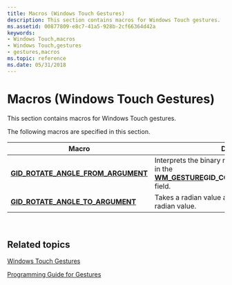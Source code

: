 ```yaml
---
title: Macros (Windows Touch Gestures)
description: This section contains macros for Windows Touch gestures.
ms.assetid: 00877809-e8c7-41a5-928b-2cf66364d42a
keywords:
- Windows Touch,macros
- Windows Touch,gestures
- gestures,macros
ms.topic: reference
ms.date: 05/31/2018
---
```


# Macros (Windows Touch Gestures)

This section contains macros for Windows Touch gestures.

The following macros are specified in this section.



| Macro                                                                        | Description                                                                                                                                |
|------------------------------------------------------------------------------|--------------------------------------------------------------------------------------------------------------------------------------------|
| [**GID\_ROTATE\_ANGLE\_FROM\_ARGUMENT**](/windows/desktop/api/winuser/nf-winuser-gid_rotate_angle_from_argument) | Interprets the binary radian when receiving the value in the [**WM\_GESTURE**](wm-gesture.md)**GID\_COMMAND\_ROTATE***ullArgument* field. |
| [**GID\_ROTATE\_ANGLE\_TO\_ARGUMENT**](/windows/desktop/api/winuser/nf-winuser-gid_rotate_angle_to_argument)     | Takes a radian value and converts it into a binary radian value.                                                                           |



 

## Related topics

<dl> <dt>

[Windows Touch Gestures](multi-touch-gestures.md)
</dt> <dt>

[Programming Guide for Gestures](guide-multi-touch-gestures.md)
</dt> </dl>

 

 




